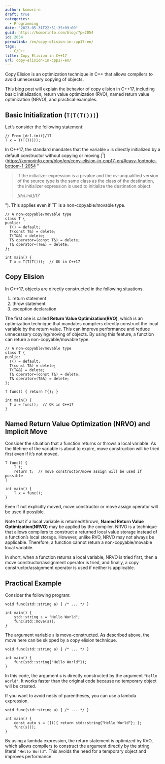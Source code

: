 ```yaml
---
author: komori-n
draft: true
categories:
  - Programming
date: "2023-05-31T22:31:35+09:00"
guid: https://komorinfo.com/blog/?p=2054
id: 2054
permalink: /en/copy-elision-in-cpp17-en/
tags:
  - C/C++
title: Copy Elision in C++17
url: copy-elision-in-cpp17-en/
---
```


Copy Elision is an optimization technique in C++ that allows compilers to avoid unnecessary copying of objects.

This blog post will explain the behavior of copy elision in C++17, including basic initialization, return value optimization (RVO), named return value optimization (NRVO), and practical examples.

## Basic Initialization (`T(T(T()))`)

Let’s consider the following statement:

```
// From [dcl.init]/17
T x = T(T(T()));
```

In C++17, the standard mandates that the variable `x` is directly initialized by a default constructor without copying or moving.<span class="easy-footnote-margin-adjust" id="easy-footnote-1-2054"></span><span class="easy-footnote">[<sup>1</sup>](https://komorinfo.com/blog/en/copy-elision-in-cpp17-en/#easy-footnote-bottom-1-2054 "</p>

<blockquote class="wp-block-quote"><p>If the initializer expression is a prvalue and the cv-unqualified version of the source type is the same class as the class of the destination, the initializer expression is used to initialize the destination object.</p><cite>[dcl.init]/17</cite></blockquote>

<p>")</span>. This applies even if `T` is a non-copyable/movable type.

```
// A non-copyable/movable type
class T {
public:
  T() = default;
  T(const T&) = delete;
  T(T&&) = delete;
  T& operator=(const T&) = delete;
  T& operator=(T&&) = delete;
};

int main() {
  T x = T(T(T()));  // OK in C++17
```

## Copy Elision

In C++17, objects are directly constructed in the following situations.

1. return statement
2. throw statement
3. exception declaration

The first one is called **Return Value Optimization(RVO)**, which is an optimization technique that mandates compilers directly construct the local variable by the return value. This can improve performance and reduce unnecessary copying/moving of objects. By using this feature, a function can return a non-copyable/movable type.

```
// A non-copyable/movable type
class T {
public:
  T() = default;
  T(const T&) = delete;
  T(T&&) = delete;
  T& operator=(const T&) = delete;
  T& operator=(T&&) = delete;
};

T func() { return T{}; }

int main() {
  T x = func();  // OK in C++17
}
```

## Named Return Value Optimization (NRVO) and Implicit Move

Consider the situation that a function returns or throws a local variable. As the lifetime of the variable is about to expire, move construction will be tried first even if it’s not moved.

```
T func() {
    T t;
    return t;  // move constructor/move assign will be used if possible
}

int main() {
    T x = func();
}
```

Even if not explicitly moved, move constructor or move assign operator will be used if possible.

Note that if a local variable is returned/thrown, **Named Return Value Optimization(NRVO)** may be applied by the compiler. NRVO is a technique that allows compilers to construct a returned local value storage instead of a function’s local storage. However, unlike RVO, NRVO may not always be applicable. Therefore, a function cannot return a non-copyable/movable local variable.

In short, when a function returns a local variable, NRVO is tried first, then a move constructor/assignment operator is tried, and finally, a copy constructor/assignment operator is used if neither is applicable.

## Practical Example

Consider the following program:

```
void func(std::string a) { /* ... */ }

int main() {
    std::string s = "Hello World";
    func(std::move(s));
}
```

The argument variable `a` is move-constructed. As described above, the move here can be skipped by a copy elision technique.

```
void func(std::string a) { /* ... */ }

int main() {
    func(std::string{"Hello World"});
}
```

In this code, the argument `a` is directly constructed by the argument `"Hello World"`. It works faster than the original code because no temporary object will be created.

If you want to avoid nests of parentheses, you can use a lambda expression.

```
void func(std::string a) { /* ... */ }

int main() {
    const auto s = [](){ return std::string{"Hello World"}; };
    func(s());
}
```

By using a lambda expression, the return statement is optimized by RVO, which allows compilers to construct the argument directly by the string literal `"Hello World"`. This avoids the need for a temporary object and improves performance.
